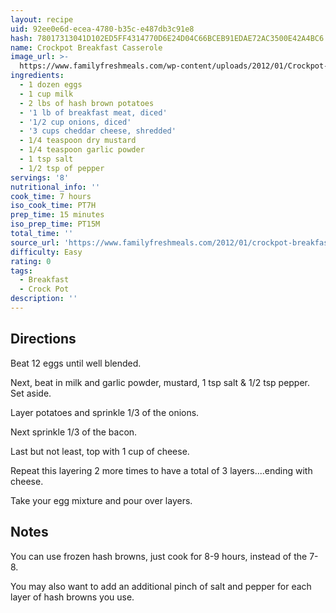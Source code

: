 ```yaml
---
layout: recipe
uid: 92ee0e6d-ecea-4780-b35c-e487db3c91e8
hash: 78017313041D102ED5FF4314770D6E24D04C66BCEB91EDAE72AC3500E42A4BC6
name: Crockpot Breakfast Casserole
image_url: >-
  https://www.familyfreshmeals.com/wp-content/uploads/2012/01/Crockpot-Breakfast-Casserole-FamilyFreshMeals.com--160x207.png
ingredients:
  - 1 dozen eggs
  - 1 cup milk
  - 2 lbs of hash brown potatoes
  - '1 lb of breakfast meat, diced'
  - '1/2 cup onions, diced'
  - '3 cups cheddar cheese, shredded'
  - 1/4 teaspoon dry mustard
  - 1/4 teaspoon garlic powder
  - 1 tsp salt
  - 1/2 tsp of pepper
servings: '8'
nutritional_info: ''
cook_time: 7 hours
iso_cook_time: PT7H
prep_time: 15 minutes
iso_prep_time: PT15M
total_time: ''
source_url: 'https://www.familyfreshmeals.com/2012/01/crockpot-breakfast-casserole.html'
difficulty: Easy
rating: 0
tags:
  - Breakfast
  - Crock Pot
description: ''
---
```

## Directions

Beat 12 eggs until well blended.

Next, beat in milk and garlic powder, mustard, 1 tsp salt & 1/2 tsp pepper. Set aside.

Layer potatoes and sprinkle 1/3 of the onions.

Next sprinkle 1/3 of the bacon.

Last but not least, top with 1 cup of cheese.

Repeat this layering 2 more times to have a total of 3 layers....ending with cheese.

Take your egg mixture and pour over layers.
## Notes

You can use frozen hash browns, just cook for 8-9 hours, instead of the 7-8.

You may also want to add an additional pinch of salt and pepper for each layer of hash browns you use.
